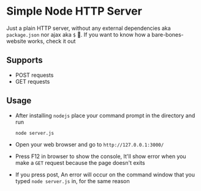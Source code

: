 # Simple Node HTTP Server

Just a plain HTTP server, without any external dependencies aka `package.json` nor ajax aka `$` :poop:. If you want to know how a bare-bones-website works, check it out

## Supports

- POST requests
- GET requests

## Usage

- After installing `nodejs` place your command prompt in the directory and run
    ```bash
    node server.js
    ```

- Open your web browser and go to `http://127.0.0.1:3000/`

- Press F12 in browser to show the console, It'll show error when you make a `GET` request because the page doesn't exits

- If you press post, An error will occur on the command window that you typed `node server.js` in, for the same reason
